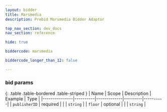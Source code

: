 ```yaml
---
layout: bidder
title: Marsmedia
description: Prebid Marsmedia Bidder Adaptor

top_nav_section: dev_docs
nav_section: reference

hide: true

biddercode: marsmedia

biddercode_longer_than_12: false

---
```


### bid params

{: .table .table-bordered .table-striped }
| Name          | Scope    | Description | Example | Type     |
|---------------|----------|-------------|---------|----------|
| `publisherID` | required |             |         | `string` |
| `floor`       | optional |             |         | `string` |
